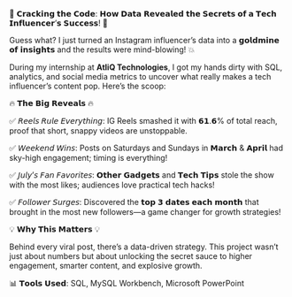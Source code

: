 🚀 𝗖𝗿𝗮𝗰𝗸𝗶𝗻𝗴 𝘁𝗵𝗲 𝗖𝗼𝗱𝗲: 𝗛𝗼𝘄 𝗗𝗮𝘁𝗮 𝗥𝗲𝘃𝗲𝗮𝗹𝗲𝗱 𝘁𝗵𝗲 𝗦𝗲𝗰𝗿𝗲𝘁𝘀 𝗼𝗳 𝗮 𝗧𝗲𝗰𝗵 𝗜𝗻𝗳𝗹𝘂𝗲𝗻𝗰𝗲𝗿’𝘀 𝗦𝘂𝗰𝗰𝗲𝘀𝘀! 🚀

Guess what? I just turned an Instagram influencer’s data into a 𝗴𝗼𝗹𝗱𝗺𝗶𝗻𝗲 𝗼𝗳 𝗶𝗻𝘀𝗶𝗴𝗵𝘁𝘀 and the results were mind-blowing! 💥

During my internship at **AtliQ Technologies**, I got my hands dirty with SQL, analytics, and social media metrics to uncover what really makes a tech influencer’s content pop. Here’s the scoop:

🔥 𝗧𝗵𝗲 𝗕𝗶𝗴 𝗥𝗲𝘃𝗲𝗮𝗹𝘀 🔥

✅ 𝘙𝘦𝘦𝘭𝘴 𝘙𝘶𝘭𝘦 𝘌𝘷𝘦𝘳𝘺𝘵𝘩𝘪𝘯𝘨: IG Reels smashed it with 𝟲𝟭.𝟲% of total reach, proof that short, snappy videos are unstoppable.

✅ 𝘞𝘦𝘦𝘬𝘦𝘯𝘥 𝘞𝘪𝘯𝘴: Posts on Saturdays and Sundays in 𝗠𝗮𝗿𝗰𝗵 & 𝗔𝗽𝗿𝗶𝗹 had sky-high engagement; timing is everything!

✅ 𝘑𝘶𝘭𝘺’𝘴 𝘍𝘢𝘯 𝘍𝘢𝘷𝘰𝘳𝘪𝘵𝘦𝘴: 𝗢𝘁𝗵𝗲𝗿 𝗚𝗮𝗱𝗴𝗲𝘁𝘀 and 𝗧𝗲𝗰𝗵 𝗧𝗶𝗽𝘀 stole the show with the most likes; audiences love practical tech hacks!

✅ 𝘍𝘰𝘭𝘭𝘰𝘸𝘦𝘳 𝘚𝘶𝘳𝘨𝘦𝘴: Discovered the 𝘁𝗼𝗽 𝟯 𝗱𝗮𝘁𝗲𝘀 𝗲𝗮𝗰𝗵 𝗺𝗼𝗻𝘁𝗵 that brought in the most new followers—a game changer for growth strategies!

💡 𝗪𝗵𝘆 𝗧𝗵𝗶𝘀 𝗠𝗮𝘁𝘁𝗲𝗿𝘀 💡

Behind every viral post, there’s a data-driven strategy. This project wasn’t just about numbers but about unlocking the secret sauce to higher engagement, smarter content, and explosive growth.

📊 𝗧𝗼𝗼𝗹𝘀 𝗨𝘀𝗲𝗱: SQL, MySQL Workbench, Microsoft PowerPoint
